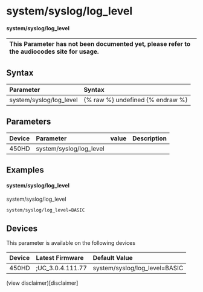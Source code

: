 ﻿---
description: system/syslog/log_level
search:
    keywords: ['system','syslog','log_level']
---

# system/syslog/log_level

#### system/syslog/log_level


| This Parameter has not been documented yet, please refer to the audiocodes site for usage.  |
| :--- |

## Syntax
| Parameter | Syntax |
| :--- | :--- |
|system/syslog/log_level | {% raw %} undefined {% endraw %} |

## Parameters
|Device|Parameter|value|Description|
|:---|:---|:---|:---|
| 450HD | system/syslog/log_level |  |  |

## Examples
#### system/syslog/log_level

system/syslog/log_level

```
system/syslog/log_level=BASIC
```

## Devices
This parameter is available on the following devices

| Device | Latest Firmware | Default Value |
|:---|:---|:---|
| 450HD | ;UC_3.0.4.111.77 | system/syslog/log_level=BASIC 

(view disclaimer)[disclaimer]
